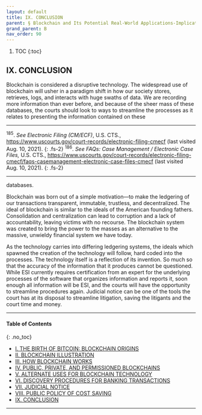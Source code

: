 ```yaml
---
layout: default
title: IX. CONCLUSION    
parent: § Blockchain and Its Potential Real-World Applications-Implications on Disco on Discovery Procedures  
grand_parent: B
nav_order: 90 
---
```

<style>
.dont-break-out {
  /* These are technically the same, but use both */
  overflow-wrap: break-word;
  word-wrap: break-word;

     -ms-word-break: break-all;
  /* This is the dangerous one in WebKit, as it breaks things wherever */
  word-break: break-all;
  /* Instead use this non-standard one: */
  word-break: break-word;
}

.youtube-container {
    position: relative;
    width: 100%;
    height: 0;
    padding-bottom: 56.25%;
}
.youtube-video {
    position: absolute;
    top: 0;
    left: 0;
    width: 100%;
    height: 100%;
}

</style>

<div class="dont-break-out" markdown="1">

1. TOC
{:toc}

## IX. CONCLUSION
Blockchain is considered a disruptive technology. The widespread use of blockchain will usher in a paradigm shift in how our society stores, retrieves, logs, and interacts with huge swaths of data. We are recording more information than ever before, and because of the sheer mass of these databases, the courts should look to ways to streamline the processes as it relates to presenting the information contained on these

***
<sup>185</sup>. *See Electronic Filing (CM/ECF)*, U.S. CTS., https://www.uscourts.gov/court-records/electronic-filing-cmecf (last visited Aug. 10, 2021). 
{: .fs-2}
<sup>186</sup>. *See FAQs: Case Management / Electronic Case Files,* U.S. CTS., https://www.uscourts.gov/court-records/electronic-filing-cmecf/faqs-casemanagement-electronic-case-files-cmecf (last visited Aug. 10, 2021).
{: .fs-2}
***

databases.

Blockchain was born out of a simple motivation—to make the ledgering of our transactions transparent, immutable, trustless, and decentralized. The ideal of blockchain is similar to the ideals of the American founding fathers. Consolidation and centralization can lead to corruption and a lack of accountability, leaving victims with no recourse. The blockchain system was created to bring the power to the masses as an alternative to the massive, unwieldy financial system we have today.

As the technology carries into differing ledgering systems, the ideals which spawned the creation of the technology will follow, hard coded into the processes. The technology itself is a reflection of its invention. So much so that the accuracy of the information that it produces cannot be questioned. While ESI currently requires certification from an expert for the underlying processes of the software that organizes information and reports it, soon enough all information will be ESI, and the courts will have the opportunity to streamline procedures again. Judicial notice can be one of the tools the court has at its disposal to streamline litigation, saving the litigants and the court time and money.
***

#### Table of Contents
{: .no_toc}

<ul><li> <a href="/docs/B/Blockchain-and-Its-Potential-Real-World-Applications-Implications-on-Disco-on-Discovery-Procedures-1/">
I. THE BIRTH OF BITCOIN: BLOCKCHAIN ORIGINS</a></li><li> <a href="/docs/B/Blockchain-and-Its-Potential-Real-World-Applications-Implications-on-Disco-on-Discovery-Procedures-2/">
II. BLOCKCHAIN ILLUSTRATION</a></li><li> <a href="/docs/B/Blockchain-and-Its-Potential-Real-World-Applications-Implications-on-Disco-on-Discovery-Procedures-3/">
III. HOW BLOCKCHAIN WORKS</a></li><li> <a href="/docs/B/Blockchain-and-Its-Potential-Real-World-Applications-Implications-on-Disco-on-Discovery-Procedures-4/">
IV. PUBLIC, PRIVATE, AND PERMISSIONED BLOCKCHAINS</a></li><li> <a href="/docs/B/Blockchain-and-Its-Potential-Real-World-Applications-Implications-on-Disco-on-Discovery-Procedures-5/">
V. ALTERNATE USES FOR BLOCKCHAIN TECHNOLOGY </a></li><li> <a href="/docs/B/Blockchain-and-Its-Potential-Real-World-Applications-Implications-on-Disco-on-Discovery-Procedures-6/">
VI. DISCOVERY PROCEDURES FOR BANKING TRANSACTIONS</a></li><li> <a href="/docs/B/Blockchain-and-Its-Potential-Real-World-Applications-Implications-on-Disco-on-Discovery-Procedures-7/">
VII. JUDICIAL NOTICE</a></li><li> <a href="/docs/B/Blockchain-and-Its-Potential-Real-World-Applications-Implications-on-Disco-on-Discovery-Procedures-8/">
VIII. PUBLIC POLICY OF COST SAVING</a></li><li> <a href="/docs/B/Blockchain-and-Its-Potential-Real-World-Applications-Implications-on-Disco-on-Discovery-Procedures-9/">
IX. CONCLUSION</a></li></ul>

***

</div>
